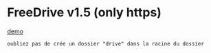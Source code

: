 # FreeDrive v1.5 (only https)
[demo](https://freedrive-llx.herokuapp.com/)

`oubliez pas de crée un dossier "drive" dans la racine du dossier`

